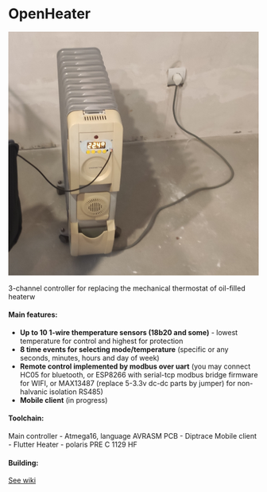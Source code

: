 # OpenHeater
![Main](https://github.com/smoluks/OpenHeater/blob/master/Docs/Wiki/Assembled.png)

3-channel controller for replacing the mechanical thermostat of oil-filled heaterw

#### Main features:
- **Up to 10 1-wire themperature sensors (18b20 and some)** - lowest temperature for control and highest for protection
- **8 time events for selecting mode/temperature** (specific or any seconds, minutes, hours and day of week)
- **Remote control implemented by modbus over uart** (you may connect HC05 for bluetooth, or ESP8266 with serial-tcp modbus bridge firmware for WIFI, or MAX13487 (replace 5-3.3v dc-dc parts by jumper) for non-halvanic isolation RS485)
- **Mobile client** (in progress)

#### Toolchain:
Main controller - Atmega16, language AVRASM
PCB - Diptrace
Mobile client - Flutter
Heater - polaris PRE C 1129 HF

#### Building:
[See wiki](https://github.com/smoluks/OpenHeater/wiki)
